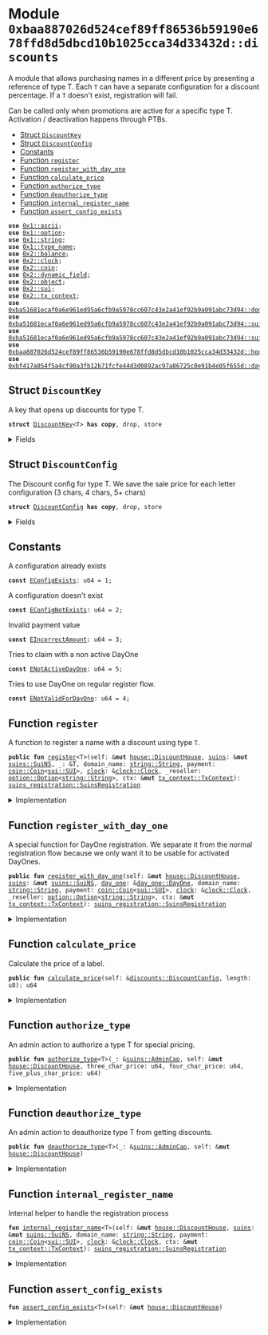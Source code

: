 
<a name="0xbaa887026d524cef89ff86536b59190e678ffd8d5dbcd10b1025cca34d33432d_discounts"></a>

# Module `0xbaa887026d524cef89ff86536b59190e678ffd8d5dbcd10b1025cca34d33432d::discounts`

A module that allows purchasing names in a different price by presenting a reference of type T.
Each <code>T</code> can have a separate configuration for a discount percentage.
If a <code>T</code> doesn't exist, registration will fail.

Can be called only when promotions are active for a specific type T.
Activation / deactivation happens through PTBs.


-  [Struct `DiscountKey`](#0xbaa887026d524cef89ff86536b59190e678ffd8d5dbcd10b1025cca34d33432d_discounts_DiscountKey)
-  [Struct `DiscountConfig`](#0xbaa887026d524cef89ff86536b59190e678ffd8d5dbcd10b1025cca34d33432d_discounts_DiscountConfig)
-  [Constants](#@Constants_0)
-  [Function `register`](#0xbaa887026d524cef89ff86536b59190e678ffd8d5dbcd10b1025cca34d33432d_discounts_register)
-  [Function `register_with_day_one`](#0xbaa887026d524cef89ff86536b59190e678ffd8d5dbcd10b1025cca34d33432d_discounts_register_with_day_one)
-  [Function `calculate_price`](#0xbaa887026d524cef89ff86536b59190e678ffd8d5dbcd10b1025cca34d33432d_discounts_calculate_price)
-  [Function `authorize_type`](#0xbaa887026d524cef89ff86536b59190e678ffd8d5dbcd10b1025cca34d33432d_discounts_authorize_type)
-  [Function `deauthorize_type`](#0xbaa887026d524cef89ff86536b59190e678ffd8d5dbcd10b1025cca34d33432d_discounts_deauthorize_type)
-  [Function `internal_register_name`](#0xbaa887026d524cef89ff86536b59190e678ffd8d5dbcd10b1025cca34d33432d_discounts_internal_register_name)
-  [Function `assert_config_exists`](#0xbaa887026d524cef89ff86536b59190e678ffd8d5dbcd10b1025cca34d33432d_discounts_assert_config_exists)


<pre><code><b>use</b> <a href="dependencies/move-stdlib/ascii.md#0x1_ascii">0x1::ascii</a>;
<b>use</b> <a href="dependencies/move-stdlib/option.md#0x1_option">0x1::option</a>;
<b>use</b> <a href="dependencies/move-stdlib/string.md#0x1_string">0x1::string</a>;
<b>use</b> <a href="dependencies/move-stdlib/type_name.md#0x1_type_name">0x1::type_name</a>;
<b>use</b> <a href="dependencies/sui-framework/balance.md#0x2_balance">0x2::balance</a>;
<b>use</b> <a href="dependencies/sui-framework/clock.md#0x2_clock">0x2::clock</a>;
<b>use</b> <a href="dependencies/sui-framework/coin.md#0x2_coin">0x2::coin</a>;
<b>use</b> <a href="dependencies/sui-framework/dynamic_field.md#0x2_dynamic_field">0x2::dynamic_field</a>;
<b>use</b> <a href="dependencies/sui-framework/object.md#0x2_object">0x2::object</a>;
<b>use</b> <a href="dependencies/sui-framework/sui.md#0x2_sui">0x2::sui</a>;
<b>use</b> <a href="dependencies/sui-framework/tx_context.md#0x2_tx_context">0x2::tx_context</a>;
<b>use</b> <a href="dependencies/suins/domain.md#0xba51681ecaf0a6e961ed95a6cfb9a5978cc607c43e2a41ef92b9a091abc73d94_domain">0xba51681ecaf0a6e961ed95a6cfb9a5978cc607c43e2a41ef92b9a091abc73d94::domain</a>;
<b>use</b> <a href="dependencies/suins/suins.md#0xba51681ecaf0a6e961ed95a6cfb9a5978cc607c43e2a41ef92b9a091abc73d94_suins">0xba51681ecaf0a6e961ed95a6cfb9a5978cc607c43e2a41ef92b9a091abc73d94::suins</a>;
<b>use</b> <a href="dependencies/suins/suins_registration.md#0xba51681ecaf0a6e961ed95a6cfb9a5978cc607c43e2a41ef92b9a091abc73d94_suins_registration">0xba51681ecaf0a6e961ed95a6cfb9a5978cc607c43e2a41ef92b9a091abc73d94::suins_registration</a>;
<b>use</b> <a href="house.md#0xbaa887026d524cef89ff86536b59190e678ffd8d5dbcd10b1025cca34d33432d_house">0xbaa887026d524cef89ff86536b59190e678ffd8d5dbcd10b1025cca34d33432d::house</a>;
<b>use</b> <a href="dependencies/day_one/day_one.md#0xbf417a054f5a4cf90a3fb12b71fcfe44d3d0892ac97a86725c0e91b4e05f655d_day_one">0xbf417a054f5a4cf90a3fb12b71fcfe44d3d0892ac97a86725c0e91b4e05f655d::day_one</a>;
</code></pre>



<a name="0xbaa887026d524cef89ff86536b59190e678ffd8d5dbcd10b1025cca34d33432d_discounts_DiscountKey"></a>

## Struct `DiscountKey`

A key that opens up discounts for type T.


<pre><code><b>struct</b> <a href="discounts.md#0xbaa887026d524cef89ff86536b59190e678ffd8d5dbcd10b1025cca34d33432d_discounts_DiscountKey">DiscountKey</a>&lt;T&gt; <b>has</b> <b>copy</b>, drop, store
</code></pre>



<details>
<summary>Fields</summary>


<dl>
<dt>
<code>dummy_field: bool</code>
</dt>
<dd>

</dd>
</dl>


</details>

<a name="0xbaa887026d524cef89ff86536b59190e678ffd8d5dbcd10b1025cca34d33432d_discounts_DiscountConfig"></a>

## Struct `DiscountConfig`

The Discount config for type T.
We save the sale price for each letter configuration (3 chars, 4 chars, 5+ chars)


<pre><code><b>struct</b> <a href="discounts.md#0xbaa887026d524cef89ff86536b59190e678ffd8d5dbcd10b1025cca34d33432d_discounts_DiscountConfig">DiscountConfig</a> <b>has</b> <b>copy</b>, drop, store
</code></pre>



<details>
<summary>Fields</summary>


<dl>
<dt>
<code>three_char_price: u64</code>
</dt>
<dd>

</dd>
<dt>
<code>four_char_price: u64</code>
</dt>
<dd>

</dd>
<dt>
<code>five_plus_char_price: u64</code>
</dt>
<dd>

</dd>
</dl>


</details>

<a name="@Constants_0"></a>

## Constants


<a name="0xbaa887026d524cef89ff86536b59190e678ffd8d5dbcd10b1025cca34d33432d_discounts_EConfigExists"></a>

A configuration already exists


<pre><code><b>const</b> <a href="discounts.md#0xbaa887026d524cef89ff86536b59190e678ffd8d5dbcd10b1025cca34d33432d_discounts_EConfigExists">EConfigExists</a>: u64 = 1;
</code></pre>



<a name="0xbaa887026d524cef89ff86536b59190e678ffd8d5dbcd10b1025cca34d33432d_discounts_EConfigNotExists"></a>

A configuration doesn't exist


<pre><code><b>const</b> <a href="discounts.md#0xbaa887026d524cef89ff86536b59190e678ffd8d5dbcd10b1025cca34d33432d_discounts_EConfigNotExists">EConfigNotExists</a>: u64 = 2;
</code></pre>



<a name="0xbaa887026d524cef89ff86536b59190e678ffd8d5dbcd10b1025cca34d33432d_discounts_EIncorrectAmount"></a>

Invalid payment value


<pre><code><b>const</b> <a href="discounts.md#0xbaa887026d524cef89ff86536b59190e678ffd8d5dbcd10b1025cca34d33432d_discounts_EIncorrectAmount">EIncorrectAmount</a>: u64 = 3;
</code></pre>



<a name="0xbaa887026d524cef89ff86536b59190e678ffd8d5dbcd10b1025cca34d33432d_discounts_ENotActiveDayOne"></a>

Tries to claim with a non active DayOne


<pre><code><b>const</b> <a href="discounts.md#0xbaa887026d524cef89ff86536b59190e678ffd8d5dbcd10b1025cca34d33432d_discounts_ENotActiveDayOne">ENotActiveDayOne</a>: u64 = 5;
</code></pre>



<a name="0xbaa887026d524cef89ff86536b59190e678ffd8d5dbcd10b1025cca34d33432d_discounts_ENotValidForDayOne"></a>

Tries to use DayOne on regular register flow.


<pre><code><b>const</b> <a href="discounts.md#0xbaa887026d524cef89ff86536b59190e678ffd8d5dbcd10b1025cca34d33432d_discounts_ENotValidForDayOne">ENotValidForDayOne</a>: u64 = 4;
</code></pre>



<a name="0xbaa887026d524cef89ff86536b59190e678ffd8d5dbcd10b1025cca34d33432d_discounts_register"></a>

## Function `register`

A function to register a name with a discount using type <code>T</code>.


<pre><code><b>public</b> <b>fun</b> <a href="discounts.md#0xbaa887026d524cef89ff86536b59190e678ffd8d5dbcd10b1025cca34d33432d_discounts_register">register</a>&lt;T&gt;(self: &<b>mut</b> <a href="house.md#0xbaa887026d524cef89ff86536b59190e678ffd8d5dbcd10b1025cca34d33432d_house_DiscountHouse">house::DiscountHouse</a>, <a href="dependencies/suins/suins.md#0xba51681ecaf0a6e961ed95a6cfb9a5978cc607c43e2a41ef92b9a091abc73d94_suins">suins</a>: &<b>mut</b> <a href="dependencies/suins/suins.md#0xba51681ecaf0a6e961ed95a6cfb9a5978cc607c43e2a41ef92b9a091abc73d94_suins_SuiNS">suins::SuiNS</a>, _: &T, domain_name: <a href="dependencies/move-stdlib/string.md#0x1_string_String">string::String</a>, payment: <a href="dependencies/sui-framework/coin.md#0x2_coin_Coin">coin::Coin</a>&lt;<a href="dependencies/sui-framework/sui.md#0x2_sui_SUI">sui::SUI</a>&gt;, <a href="dependencies/sui-framework/clock.md#0x2_clock">clock</a>: &<a href="dependencies/sui-framework/clock.md#0x2_clock_Clock">clock::Clock</a>, _reseller: <a href="dependencies/move-stdlib/option.md#0x1_option_Option">option::Option</a>&lt;<a href="dependencies/move-stdlib/string.md#0x1_string_String">string::String</a>&gt;, ctx: &<b>mut</b> <a href="dependencies/sui-framework/tx_context.md#0x2_tx_context_TxContext">tx_context::TxContext</a>): <a href="dependencies/suins/suins_registration.md#0xba51681ecaf0a6e961ed95a6cfb9a5978cc607c43e2a41ef92b9a091abc73d94_suins_registration_SuinsRegistration">suins_registration::SuinsRegistration</a>
</code></pre>



<details>
<summary>Implementation</summary>


<pre><code><b>public</b> <b>fun</b> <a href="discounts.md#0xbaa887026d524cef89ff86536b59190e678ffd8d5dbcd10b1025cca34d33432d_discounts_register">register</a>&lt;T&gt;(
    self: &<b>mut</b> DiscountHouse,
    <a href="dependencies/suins/suins.md#0xba51681ecaf0a6e961ed95a6cfb9a5978cc607c43e2a41ef92b9a091abc73d94_suins">suins</a>: &<b>mut</b> SuiNS,
    _: &T,
    domain_name: String,
    payment: Coin&lt;SUI&gt;,
    <a href="dependencies/sui-framework/clock.md#0x2_clock">clock</a>: &Clock,
    _reseller: Option&lt;String&gt;,
    ctx: &<b>mut</b> TxContext
): SuinsRegistration {
    // For normal flow, we do not allow DayOne <b>to</b> be used.
    // DayOne can only be used on `register_with_day_one` function.
    <b>assert</b>!(`type`::into_string(`type`::get&lt;T&gt;()) != `type`::into_string(`type`::get&lt;DayOne&gt;()), <a href="discounts.md#0xbaa887026d524cef89ff86536b59190e678ffd8d5dbcd10b1025cca34d33432d_discounts_ENotValidForDayOne">ENotValidForDayOne</a>);
    <a href="discounts.md#0xbaa887026d524cef89ff86536b59190e678ffd8d5dbcd10b1025cca34d33432d_discounts_internal_register_name">internal_register_name</a>&lt;T&gt;(self, <a href="dependencies/suins/suins.md#0xba51681ecaf0a6e961ed95a6cfb9a5978cc607c43e2a41ef92b9a091abc73d94_suins">suins</a>, domain_name, payment, <a href="dependencies/sui-framework/clock.md#0x2_clock">clock</a>, ctx)
}
</code></pre>



</details>

<a name="0xbaa887026d524cef89ff86536b59190e678ffd8d5dbcd10b1025cca34d33432d_discounts_register_with_day_one"></a>

## Function `register_with_day_one`

A special function for DayOne registration.
We separate it from the normal registration flow because we only want it to be usable
for activated DayOnes.


<pre><code><b>public</b> <b>fun</b> <a href="discounts.md#0xbaa887026d524cef89ff86536b59190e678ffd8d5dbcd10b1025cca34d33432d_discounts_register_with_day_one">register_with_day_one</a>(self: &<b>mut</b> <a href="house.md#0xbaa887026d524cef89ff86536b59190e678ffd8d5dbcd10b1025cca34d33432d_house_DiscountHouse">house::DiscountHouse</a>, <a href="dependencies/suins/suins.md#0xba51681ecaf0a6e961ed95a6cfb9a5978cc607c43e2a41ef92b9a091abc73d94_suins">suins</a>: &<b>mut</b> <a href="dependencies/suins/suins.md#0xba51681ecaf0a6e961ed95a6cfb9a5978cc607c43e2a41ef92b9a091abc73d94_suins_SuiNS">suins::SuiNS</a>, <a href="dependencies/day_one/day_one.md#0xbf417a054f5a4cf90a3fb12b71fcfe44d3d0892ac97a86725c0e91b4e05f655d_day_one">day_one</a>: &<a href="dependencies/day_one/day_one.md#0xbf417a054f5a4cf90a3fb12b71fcfe44d3d0892ac97a86725c0e91b4e05f655d_day_one_DayOne">day_one::DayOne</a>, domain_name: <a href="dependencies/move-stdlib/string.md#0x1_string_String">string::String</a>, payment: <a href="dependencies/sui-framework/coin.md#0x2_coin_Coin">coin::Coin</a>&lt;<a href="dependencies/sui-framework/sui.md#0x2_sui_SUI">sui::SUI</a>&gt;, <a href="dependencies/sui-framework/clock.md#0x2_clock">clock</a>: &<a href="dependencies/sui-framework/clock.md#0x2_clock_Clock">clock::Clock</a>, _reseller: <a href="dependencies/move-stdlib/option.md#0x1_option_Option">option::Option</a>&lt;<a href="dependencies/move-stdlib/string.md#0x1_string_String">string::String</a>&gt;, ctx: &<b>mut</b> <a href="dependencies/sui-framework/tx_context.md#0x2_tx_context_TxContext">tx_context::TxContext</a>): <a href="dependencies/suins/suins_registration.md#0xba51681ecaf0a6e961ed95a6cfb9a5978cc607c43e2a41ef92b9a091abc73d94_suins_registration_SuinsRegistration">suins_registration::SuinsRegistration</a>
</code></pre>



<details>
<summary>Implementation</summary>


<pre><code><b>public</b> <b>fun</b> <a href="discounts.md#0xbaa887026d524cef89ff86536b59190e678ffd8d5dbcd10b1025cca34d33432d_discounts_register_with_day_one">register_with_day_one</a>(
    self: &<b>mut</b> DiscountHouse,
    <a href="dependencies/suins/suins.md#0xba51681ecaf0a6e961ed95a6cfb9a5978cc607c43e2a41ef92b9a091abc73d94_suins">suins</a>: &<b>mut</b> SuiNS,
    <a href="dependencies/day_one/day_one.md#0xbf417a054f5a4cf90a3fb12b71fcfe44d3d0892ac97a86725c0e91b4e05f655d_day_one">day_one</a>: &DayOne,
    domain_name: String,
    payment: Coin&lt;SUI&gt;,
    <a href="dependencies/sui-framework/clock.md#0x2_clock">clock</a>: &Clock,
    _reseller: Option&lt;String&gt;,
    ctx: &<b>mut</b> TxContext
): SuinsRegistration {
    <b>assert</b>!(is_active(<a href="dependencies/day_one/day_one.md#0xbf417a054f5a4cf90a3fb12b71fcfe44d3d0892ac97a86725c0e91b4e05f655d_day_one">day_one</a>), <a href="discounts.md#0xbaa887026d524cef89ff86536b59190e678ffd8d5dbcd10b1025cca34d33432d_discounts_ENotActiveDayOne">ENotActiveDayOne</a>);
    <a href="discounts.md#0xbaa887026d524cef89ff86536b59190e678ffd8d5dbcd10b1025cca34d33432d_discounts_internal_register_name">internal_register_name</a>&lt;DayOne&gt;(self, <a href="dependencies/suins/suins.md#0xba51681ecaf0a6e961ed95a6cfb9a5978cc607c43e2a41ef92b9a091abc73d94_suins">suins</a>, domain_name, payment, <a href="dependencies/sui-framework/clock.md#0x2_clock">clock</a>, ctx)
}
</code></pre>



</details>

<a name="0xbaa887026d524cef89ff86536b59190e678ffd8d5dbcd10b1025cca34d33432d_discounts_calculate_price"></a>

## Function `calculate_price`

Calculate the price of a label.


<pre><code><b>public</b> <b>fun</b> <a href="discounts.md#0xbaa887026d524cef89ff86536b59190e678ffd8d5dbcd10b1025cca34d33432d_discounts_calculate_price">calculate_price</a>(self: &<a href="discounts.md#0xbaa887026d524cef89ff86536b59190e678ffd8d5dbcd10b1025cca34d33432d_discounts_DiscountConfig">discounts::DiscountConfig</a>, length: u8): u64
</code></pre>



<details>
<summary>Implementation</summary>


<pre><code><b>public</b> <b>fun</b> <a href="discounts.md#0xbaa887026d524cef89ff86536b59190e678ffd8d5dbcd10b1025cca34d33432d_discounts_calculate_price">calculate_price</a>(self: &<a href="discounts.md#0xbaa887026d524cef89ff86536b59190e678ffd8d5dbcd10b1025cca34d33432d_discounts_DiscountConfig">DiscountConfig</a>, length: u8): u64 {

    <b>let</b> price = <b>if</b> (length == 3) {
        self.three_char_price
    } <b>else</b> <b>if</b> (length == 4) {
        self.four_char_price
    } <b>else</b> {
        self.five_plus_char_price
    };

    price
}
</code></pre>



</details>

<a name="0xbaa887026d524cef89ff86536b59190e678ffd8d5dbcd10b1025cca34d33432d_discounts_authorize_type"></a>

## Function `authorize_type`

An admin action to authorize a type T for special pricing.


<pre><code><b>public</b> <b>fun</b> <a href="discounts.md#0xbaa887026d524cef89ff86536b59190e678ffd8d5dbcd10b1025cca34d33432d_discounts_authorize_type">authorize_type</a>&lt;T&gt;(_: &<a href="dependencies/suins/suins.md#0xba51681ecaf0a6e961ed95a6cfb9a5978cc607c43e2a41ef92b9a091abc73d94_suins_AdminCap">suins::AdminCap</a>, self: &<b>mut</b> <a href="house.md#0xbaa887026d524cef89ff86536b59190e678ffd8d5dbcd10b1025cca34d33432d_house_DiscountHouse">house::DiscountHouse</a>, three_char_price: u64, four_char_price: u64, five_plus_char_price: u64)
</code></pre>



<details>
<summary>Implementation</summary>


<pre><code><b>public</b> <b>fun</b> <a href="discounts.md#0xbaa887026d524cef89ff86536b59190e678ffd8d5dbcd10b1025cca34d33432d_discounts_authorize_type">authorize_type</a>&lt;T&gt;(
    _: &AdminCap,
    self: &<b>mut</b> DiscountHouse,
    three_char_price: u64,
    four_char_price: u64,
    five_plus_char_price: u64
) {
    self.assert_version_is_valid();
    <b>assert</b>!(!df::exists_(<a href="house.md#0xbaa887026d524cef89ff86536b59190e678ffd8d5dbcd10b1025cca34d33432d_house_uid_mut">house::uid_mut</a>(self), <a href="discounts.md#0xbaa887026d524cef89ff86536b59190e678ffd8d5dbcd10b1025cca34d33432d_discounts_DiscountKey">DiscountKey</a>&lt;T&gt; {}), <a href="discounts.md#0xbaa887026d524cef89ff86536b59190e678ffd8d5dbcd10b1025cca34d33432d_discounts_EConfigExists">EConfigExists</a>);

    df::add(<a href="house.md#0xbaa887026d524cef89ff86536b59190e678ffd8d5dbcd10b1025cca34d33432d_house_uid_mut">house::uid_mut</a>(self), <a href="discounts.md#0xbaa887026d524cef89ff86536b59190e678ffd8d5dbcd10b1025cca34d33432d_discounts_DiscountKey">DiscountKey</a>&lt;T&gt;{}, <a href="discounts.md#0xbaa887026d524cef89ff86536b59190e678ffd8d5dbcd10b1025cca34d33432d_discounts_DiscountConfig">DiscountConfig</a> {
        three_char_price,
        four_char_price,
        five_plus_char_price
    });
}
</code></pre>



</details>

<a name="0xbaa887026d524cef89ff86536b59190e678ffd8d5dbcd10b1025cca34d33432d_discounts_deauthorize_type"></a>

## Function `deauthorize_type`

An admin action to deauthorize type T from getting discounts.


<pre><code><b>public</b> <b>fun</b> <a href="discounts.md#0xbaa887026d524cef89ff86536b59190e678ffd8d5dbcd10b1025cca34d33432d_discounts_deauthorize_type">deauthorize_type</a>&lt;T&gt;(_: &<a href="dependencies/suins/suins.md#0xba51681ecaf0a6e961ed95a6cfb9a5978cc607c43e2a41ef92b9a091abc73d94_suins_AdminCap">suins::AdminCap</a>, self: &<b>mut</b> <a href="house.md#0xbaa887026d524cef89ff86536b59190e678ffd8d5dbcd10b1025cca34d33432d_house_DiscountHouse">house::DiscountHouse</a>)
</code></pre>



<details>
<summary>Implementation</summary>


<pre><code><b>public</b> <b>fun</b> <a href="discounts.md#0xbaa887026d524cef89ff86536b59190e678ffd8d5dbcd10b1025cca34d33432d_discounts_deauthorize_type">deauthorize_type</a>&lt;T&gt;(_: &AdminCap, self: &<b>mut</b> DiscountHouse) {
    self.assert_version_is_valid();
    <a href="discounts.md#0xbaa887026d524cef89ff86536b59190e678ffd8d5dbcd10b1025cca34d33432d_discounts_assert_config_exists">assert_config_exists</a>&lt;T&gt;(self);
    df::remove&lt;<a href="discounts.md#0xbaa887026d524cef89ff86536b59190e678ffd8d5dbcd10b1025cca34d33432d_discounts_DiscountKey">DiscountKey</a>&lt;T&gt;, <a href="discounts.md#0xbaa887026d524cef89ff86536b59190e678ffd8d5dbcd10b1025cca34d33432d_discounts_DiscountConfig">DiscountConfig</a>&gt;(self.uid_mut(), <a href="discounts.md#0xbaa887026d524cef89ff86536b59190e678ffd8d5dbcd10b1025cca34d33432d_discounts_DiscountKey">DiscountKey</a>&lt;T&gt;{});
}
</code></pre>



</details>

<a name="0xbaa887026d524cef89ff86536b59190e678ffd8d5dbcd10b1025cca34d33432d_discounts_internal_register_name"></a>

## Function `internal_register_name`

Internal helper to handle the registration process


<pre><code><b>fun</b> <a href="discounts.md#0xbaa887026d524cef89ff86536b59190e678ffd8d5dbcd10b1025cca34d33432d_discounts_internal_register_name">internal_register_name</a>&lt;T&gt;(self: &<b>mut</b> <a href="house.md#0xbaa887026d524cef89ff86536b59190e678ffd8d5dbcd10b1025cca34d33432d_house_DiscountHouse">house::DiscountHouse</a>, <a href="dependencies/suins/suins.md#0xba51681ecaf0a6e961ed95a6cfb9a5978cc607c43e2a41ef92b9a091abc73d94_suins">suins</a>: &<b>mut</b> <a href="dependencies/suins/suins.md#0xba51681ecaf0a6e961ed95a6cfb9a5978cc607c43e2a41ef92b9a091abc73d94_suins_SuiNS">suins::SuiNS</a>, domain_name: <a href="dependencies/move-stdlib/string.md#0x1_string_String">string::String</a>, payment: <a href="dependencies/sui-framework/coin.md#0x2_coin_Coin">coin::Coin</a>&lt;<a href="dependencies/sui-framework/sui.md#0x2_sui_SUI">sui::SUI</a>&gt;, <a href="dependencies/sui-framework/clock.md#0x2_clock">clock</a>: &<a href="dependencies/sui-framework/clock.md#0x2_clock_Clock">clock::Clock</a>, ctx: &<b>mut</b> <a href="dependencies/sui-framework/tx_context.md#0x2_tx_context_TxContext">tx_context::TxContext</a>): <a href="dependencies/suins/suins_registration.md#0xba51681ecaf0a6e961ed95a6cfb9a5978cc607c43e2a41ef92b9a091abc73d94_suins_registration_SuinsRegistration">suins_registration::SuinsRegistration</a>
</code></pre>



<details>
<summary>Implementation</summary>


<pre><code><b>fun</b> <a href="discounts.md#0xbaa887026d524cef89ff86536b59190e678ffd8d5dbcd10b1025cca34d33432d_discounts_internal_register_name">internal_register_name</a>&lt;T&gt;(
    self: &<b>mut</b> DiscountHouse,
    <a href="dependencies/suins/suins.md#0xba51681ecaf0a6e961ed95a6cfb9a5978cc607c43e2a41ef92b9a091abc73d94_suins">suins</a>: &<b>mut</b> SuiNS,
    domain_name: String,
    payment: Coin&lt;SUI&gt;,
    <a href="dependencies/sui-framework/clock.md#0x2_clock">clock</a>: &Clock,
    ctx: &<b>mut</b> TxContext
): SuinsRegistration {
    self.assert_version_is_valid();
    // validate that there's a configuration for type T.
    <a href="discounts.md#0xbaa887026d524cef89ff86536b59190e678ffd8d5dbcd10b1025cca34d33432d_discounts_assert_config_exists">assert_config_exists</a>&lt;T&gt;(self);

    <b>let</b> <a href="dependencies/suins/domain.md#0xba51681ecaf0a6e961ed95a6cfb9a5978cc607c43e2a41ef92b9a091abc73d94_domain">domain</a> = <a href="dependencies/suins/domain.md#0xba51681ecaf0a6e961ed95a6cfb9a5978cc607c43e2a41ef92b9a091abc73d94_domain_new">domain::new</a>(domain_name);
    <b>let</b> price = <a href="discounts.md#0xbaa887026d524cef89ff86536b59190e678ffd8d5dbcd10b1025cca34d33432d_discounts_calculate_price">calculate_price</a>(df::borrow(self.uid_mut(), <a href="discounts.md#0xbaa887026d524cef89ff86536b59190e678ffd8d5dbcd10b1025cca34d33432d_discounts_DiscountKey">DiscountKey</a>&lt;T&gt;{}), (<a href="dependencies/suins/domain.md#0xba51681ecaf0a6e961ed95a6cfb9a5978cc607c43e2a41ef92b9a091abc73d94_domain">domain</a>.sld().length() <b>as</b> u8));

    <b>assert</b>!(payment.value() == price, <a href="discounts.md#0xbaa887026d524cef89ff86536b59190e678ffd8d5dbcd10b1025cca34d33432d_discounts_EIncorrectAmount">EIncorrectAmount</a>);
    <a href="dependencies/suins/suins.md#0xba51681ecaf0a6e961ed95a6cfb9a5978cc607c43e2a41ef92b9a091abc73d94_suins_app_add_balance">suins::app_add_balance</a>(<a href="house.md#0xbaa887026d524cef89ff86536b59190e678ffd8d5dbcd10b1025cca34d33432d_house_suins_app_auth">house::suins_app_auth</a>(), <a href="dependencies/suins/suins.md#0xba51681ecaf0a6e961ed95a6cfb9a5978cc607c43e2a41ef92b9a091abc73d94_suins">suins</a>, payment.into_balance());

    <a href="house.md#0xbaa887026d524cef89ff86536b59190e678ffd8d5dbcd10b1025cca34d33432d_house_friend_add_registry_entry">house::friend_add_registry_entry</a>(<a href="dependencies/suins/suins.md#0xba51681ecaf0a6e961ed95a6cfb9a5978cc607c43e2a41ef92b9a091abc73d94_suins">suins</a>, <a href="dependencies/suins/domain.md#0xba51681ecaf0a6e961ed95a6cfb9a5978cc607c43e2a41ef92b9a091abc73d94_domain">domain</a>, <a href="dependencies/sui-framework/clock.md#0x2_clock">clock</a>, ctx)
}
</code></pre>



</details>

<a name="0xbaa887026d524cef89ff86536b59190e678ffd8d5dbcd10b1025cca34d33432d_discounts_assert_config_exists"></a>

## Function `assert_config_exists`



<pre><code><b>fun</b> <a href="discounts.md#0xbaa887026d524cef89ff86536b59190e678ffd8d5dbcd10b1025cca34d33432d_discounts_assert_config_exists">assert_config_exists</a>&lt;T&gt;(self: &<b>mut</b> <a href="house.md#0xbaa887026d524cef89ff86536b59190e678ffd8d5dbcd10b1025cca34d33432d_house_DiscountHouse">house::DiscountHouse</a>)
</code></pre>



<details>
<summary>Implementation</summary>


<pre><code><b>fun</b> <a href="discounts.md#0xbaa887026d524cef89ff86536b59190e678ffd8d5dbcd10b1025cca34d33432d_discounts_assert_config_exists">assert_config_exists</a>&lt;T&gt;(self: &<b>mut</b> DiscountHouse) {
    <b>assert</b>!(df::exists_with_type&lt;<a href="discounts.md#0xbaa887026d524cef89ff86536b59190e678ffd8d5dbcd10b1025cca34d33432d_discounts_DiscountKey">DiscountKey</a>&lt;T&gt;, <a href="discounts.md#0xbaa887026d524cef89ff86536b59190e678ffd8d5dbcd10b1025cca34d33432d_discounts_DiscountConfig">DiscountConfig</a>&gt;(<a href="house.md#0xbaa887026d524cef89ff86536b59190e678ffd8d5dbcd10b1025cca34d33432d_house_uid_mut">house::uid_mut</a>(self), <a href="discounts.md#0xbaa887026d524cef89ff86536b59190e678ffd8d5dbcd10b1025cca34d33432d_discounts_DiscountKey">DiscountKey</a>&lt;T&gt; {}), <a href="discounts.md#0xbaa887026d524cef89ff86536b59190e678ffd8d5dbcd10b1025cca34d33432d_discounts_EConfigNotExists">EConfigNotExists</a>);
}
</code></pre>



</details>
